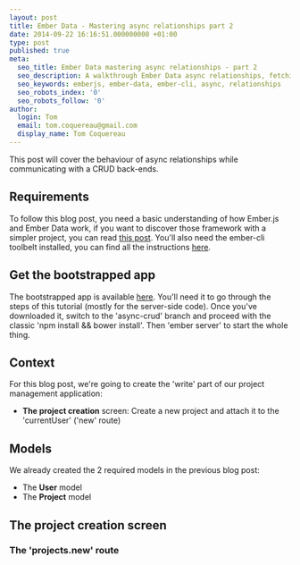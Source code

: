 ```yaml
---
layout: post
title: Ember Data - Mastering async relationships part 2
date: 2014-09-22 16:16:51.000000000 +01:00
type: post
published: true
meta:
  seo_title: Ember Data mastering async relationships - part 2
  seo_description: A walkthrough Ember Data async relationships, fetching, saving and displaying everything on the templates with the help of Ember-CLI.
  seo_keywords: emberjs, ember-data, ember-cli, async, relationships
  seo_robots_index: '0'
  seo_robots_follow: '0'
author:
  login: Tom
  email: tom.coquereau@gmail.com
  display_name: Tom Coquereau
---
```


This post will cover the behaviour of async relationships while communicating with a CRUD back-ends.

## Requirements

To follow this blog post, you need a basic understanding of how Ember.js and Ember Data work, if you want to discover those framework with a simpler project, you can read [this post](http://thau.me/2013/12/es6-modules-and-emberjs-a-taste-of-the-future-part-2/).
You'll also need the ember-cli toolbelt installed, you can find all the instructions [here](http://www.ember-cli.com/).

## Get the bootstrapped app

The bootstrapped app is available [here](https://github.com/thaume/ember-data-async-rel). You'll need it to go through the steps of this tutorial (mostly for the server-side code). Once you've downloaded it, switch to the 'async-crud' branch and proceed with the classic 'npm install && bower install'. Then 'ember server' to start the whole thing.

## Context

For this blog post, we're going to create the 'write' part of our project management application:

- **The project creation** screen: Create a new project and attach it to the 'currentUser' ('new' route)

## Models

We already created the 2 required models in the previous blog post:

- The **User** model
- The **Project** model

## The project creation screen

### The 'projects.new' route
